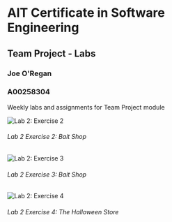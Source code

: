# AIT Certificate in Software Engineering
## Team Project - Labs
### Joe O'Regan
### A00258304

Weekly labs and assignments for Team Project module

![Lab 2: Exercise 2](https://raw.githubusercontent.com/joeaoregan/AIT-CSE-TeamProjectLabs/master/Screenshots/Lab2-2.jpg "Lab 2: Exercise 2")
###### Lab 2 Exercise 2: Bait Shop

![Lab 2: Exercise 3](https://raw.githubusercontent.com/joeaoregan/AIT-CSE-TeamProjectLabs/master/Screenshots/Lab2-3.jpg "Lab 2: Exercise 3")
###### Lab 2 Exercise 3: Bait Shop

![Lab 2: Exercise 4](https://raw.githubusercontent.com/joeaoregan/AIT-CSE-TeamProjectLabs/master/Screenshots/Lab2-4.jpg "Lab 2: Exercise 4")
###### Lab 2 Exercise 4: The Halloween Store